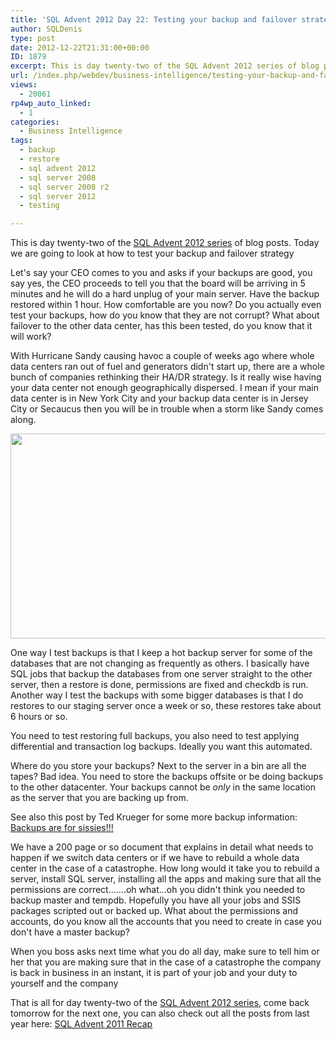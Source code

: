 ```yaml
---
title: 'SQL Advent 2012 Day 22: Testing your backup and failover strategy'
author: SQLDenis
type: post
date: 2012-12-22T21:31:00+00:00
ID: 1879
excerpt: This is day twenty-two of the SQL Advent 2012 series of blog posts. Today we are going to look at how to test your backup and failover strategy
url: /index.php/webdev/business-intelligence/testing-your-backup-and-failover/
views:
  - 20061
rp4wp_auto_linked:
  - 1
categories:
  - Business Intelligence
tags:
  - backup
  - restore
  - sql advent 2012
  - sql server 2008
  - sql server 2008 r2
  - sql server 2012
  - testing

---
```

This is day twenty-two of the [SQL Advent 2012 series][1] of blog posts. Today we are going to look at how to test your backup and failover strategy

Let's say your CEO comes to you and asks if your backups are good, you say yes, the CEO proceeds to tell you that the board will be arriving in 5 minutes and he will do a hard unplug of your main server. Have the backup restored within 1 hour. How comfortable are you now? Do you actually even test your backups, how do you know that they are not corrupt? What about failover to the other data center, has this been tested, do you know that it will work? 

With Hurricane Sandy causing havoc a couple of weeks ago where whole data centers ran out of fuel and generators didn't start up, there are a whole bunch of companies rethinking their HA/DR strategy. Is it really wise having your data center not enough geographically dispersed. I mean if your main data center is in New York City and your backup data center is in Jersey City or Secaucus then you will be in trouble when a storm like Sandy comes along.

<div class="image_block">
  <a href="https://lessthandot.z19.web.core.windows.net/wp-content/uploads/blogs/DataMgmt/Denis/ADvent/Storm.PNG?mtime=1356218425"><img alt="" title="Hi I am Sandy...I am here to destroy your backups" src="https://lessthandot.z19.web.core.windows.net/wp-content/uploads/blogs/DataMgmt/Denis/ADvent/Storm.PNG?mtime=1356218425" width="560" height="328" /></a>
</div>

One way I test backups is that I keep a hot backup server for some of the databases that are not changing as frequently as others. I basically have SQL jobs that backup the databases from one server straight to the other server, then a restore is done, permissions are fixed and checkdb is run. Another way I test the backups with some bigger databases is that I do restores to our staging server once a week or so, these restores take about 6 hours or so.

You need to test restoring full backups, you also need to test applying differential and transaction log backups. Ideally you want this automated.

Where do you store your backups? Next to the server in a bin are all the tapes? Bad idea. You need to store the backups offsite or be doing backups to the other datacenter. Your backups cannot be _only_ in the same location as the server that you are backing up from.

See also this post by Ted Krueger for some more backup information: [Backups are for sissies!!!][2]

We have a 200 page or so document that explains in detail what needs to happen if we switch data centers or if we have to rebuild a whole data center in the case of a catastrophe. How long would it take you to rebuild a server, install SQL server, installing all the apps and making sure that all the permissions are correct.......oh what...oh you didn't think you needed to backup master and tempdb. Hopefully you have all your jobs and SSIS packages scripted out or backed up. What about the permissions and accounts, do you know all the accounts that you need to create in case you don't have a master backup?

When you boss asks next time what you do all day, make sure to tell him or her that you are making sure that in the case of a catastrophe the company is back in business in an instant, it is part of your job and your duty to yourself and the company

That is all for day twenty-two of the [SQL Advent 2012 series][1], come back tomorrow for the next one, you can also check out all the posts from last year here: [SQL Advent 2011 Recap][3]

 [1]: /index.php/DataMgmt/DBProgramming/sql-advent-2012-here-is
 [2]: /index.php/DataMgmt/DBAdmin/MSSQLServerAdmin/backups-are-for-sissies
 [3]: /index.php/DataMgmt/DataDesign/sql-advent-2011-recap